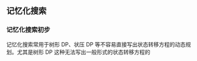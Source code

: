 ## 记忆化搜索

### 记忆化搜索初步

记忆化搜索常用于树形 DP、状压 DP 等不容易直接写出状态转移方程的动态规划。尤其是树形 DP 这种无法写出一般形式的状态转移方程的 
<!--stackedit_data:
eyJoaXN0b3J5IjpbMTkyNTAwODQ3NiwxMjMwNjcwMDQwLDc5MT
IyMzc4MiwxNTg1NzYzODksLTE4NzExNzE1NzldfQ==
-->